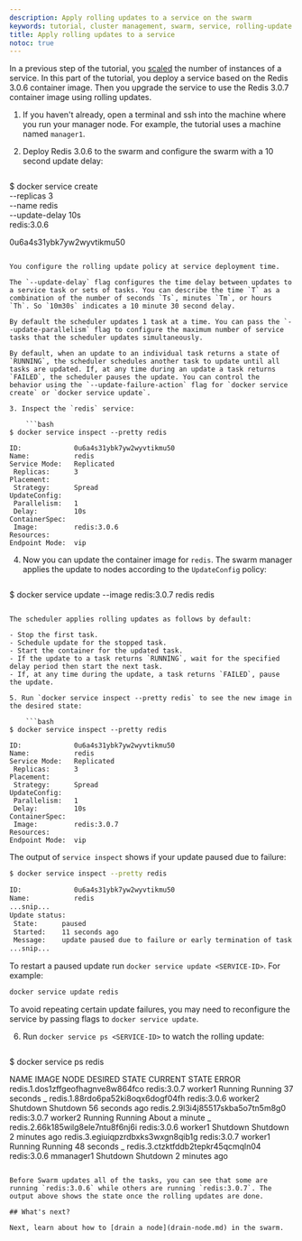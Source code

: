 ```yaml
---
description: Apply rolling updates to a service on the swarm
keywords: tutorial, cluster management, swarm, service, rolling-update
title: Apply rolling updates to a service
notoc: true
---
```

In a previous step of the tutorial, you [scaled](scale-service.md) the number of instances of a service. In this part of the tutorial, you deploy a service based on the Redis 3.0.6 container image. Then you upgrade the service to use the Redis 3.0.7 container image using rolling updates.

1. If you haven't already, open a terminal and ssh into the machine where you run your manager node. For example, the tutorial uses a machine named `manager1`.

2. Deploy Redis 3.0.6 to the swarm and configure the swarm with a 10 second update delay:
    
    ```bash
$ docker service create \
  --replicas 3 \
  --name redis \
  --update-delay 10s \
  redis:3.0.6

0u6a4s31ybk7yw2wyvtikmu50
```

You configure the rolling update policy at service deployment time.

The `--update-delay` flag configures the time delay between updates to a service task or sets of tasks. You can describe the time `T` as a combination of the number of seconds `Ts`, minutes `Tm`, or hours `Th`. So `10m30s` indicates a 10 minute 30 second delay.

By default the scheduler updates 1 task at a time. You can pass the `--update-parallelism` flag to configure the maximum number of service tasks that the scheduler updates simultaneously.

By default, when an update to an individual task returns a state of `RUNNING`, the scheduler schedules another task to update until all tasks are updated. If, at any time during an update a task returns `FAILED`, the scheduler pauses the update. You can control the behavior using the `--update-failure-action` flag for `docker service create` or `docker service update`.

3. Inspect the `redis` service:
    
    ```bash
$ docker service inspect --pretty redis

ID:             0u6a4s31ybk7yw2wyvtikmu50
Name:           redis
Service Mode:   Replicated
 Replicas:      3
Placement:
 Strategy:      Spread
UpdateConfig:
 Parallelism:   1
 Delay:         10s
ContainerSpec:
 Image:         redis:3.0.6
Resources:
Endpoint Mode:  vip
```

4. Now you can update the container image for `redis`. The swarm manager applies the update to nodes according to the `UpdateConfig` policy:
    
    ```bash
$ docker service update --image redis:3.0.7 redis
redis
```

The scheduler applies rolling updates as follows by default:

- Stop the first task.
- Schedule update for the stopped task.
- Start the container for the updated task.
- If the update to a task returns `RUNNING`, wait for the specified delay period then start the next task.
- If, at any time during the update, a task returns `FAILED`, pause the update.

5. Run `docker service inspect --pretty redis` to see the new image in the desired state:
    
    ```bash
$ docker service inspect --pretty redis

ID:             0u6a4s31ybk7yw2wyvtikmu50
Name:           redis
Service Mode:   Replicated
 Replicas:      3
Placement:
 Strategy:      Spread
UpdateConfig:
 Parallelism:   1
 Delay:         10s
ContainerSpec:
 Image:         redis:3.0.7
Resources:
Endpoint Mode:  vip
```

The output of `service inspect` shows if your update paused due to failure:

```bash
$ docker service inspect --pretty redis

ID:             0u6a4s31ybk7yw2wyvtikmu50
Name:           redis
...snip...
Update status:
 State:      paused
 Started:    11 seconds ago
 Message:    update paused due to failure or early termination of task 9p7ith557h8ndf0ui9s0q951b
...snip...
```

To restart a paused update run `docker service update <SERVICE-ID>`. For example:

```bash
docker service update redis
```

To avoid repeating certain update failures, you may need to reconfigure the service by passing flags to `docker service update`.

6. Run `docker service ps <SERVICE-ID>` to watch the rolling update:
    
    ```bash
$ docker service ps redis

NAME                                   IMAGE        NODE       DESIRED STATE  CURRENT STATE            ERROR
redis.1.dos1zffgeofhagnve8w864fco      redis:3.0.7  worker1    Running        Running 37 seconds
 \_ redis.1.88rdo6pa52ki8oqx6dogf04fh  redis:3.0.6  worker2    Shutdown       Shutdown 56 seconds ago
redis.2.9l3i4j85517skba5o7tn5m8g0      redis:3.0.7  worker2    Running        Running About a minute
 \_ redis.2.66k185wilg8ele7ntu8f6nj6i  redis:3.0.6  worker1    Shutdown       Shutdown 2 minutes ago
redis.3.egiuiqpzrdbxks3wxgn8qib1g      redis:3.0.7  worker1    Running        Running 48 seconds
 \_ redis.3.ctzktfddb2tepkr45qcmqln04  redis:3.0.6  mmanager1  Shutdown       Shutdown 2 minutes ago
```

Before Swarm updates all of the tasks, you can see that some are running `redis:3.0.6` while others are running `redis:3.0.7`. The output above shows the state once the rolling updates are done.

## What's next?

Next, learn about how to [drain a node](drain-node.md) in the swarm.